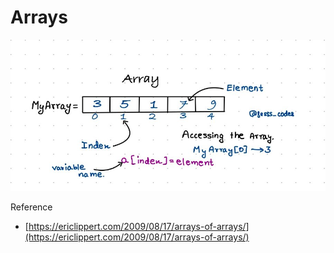# Arrays

![](<.gitbook/assets/image (5).png>)

Reference&#x20;

* [https://ericlippert.com/2009/08/17/arrays-of-arrays/](https://ericlippert.com/2009/08/17/arrays-of-arrays/)
